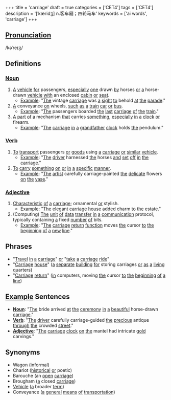 +++
title = 'carriage'
draft = true
categories = ['CET4']
tags = ['CET4']
description = '[ˈkæridʒ] n.客车厢；四轮马车'
keywords = ['ai words', 'carriage']
+++

## [Pronunciation](/post/pronunciation/)
/kəˈreɪʒ/

## Definitions
### [Noun](/post/noun/)
1. [A](/post/a/) [vehicle](/post/vehicle/) [for](/post/for/) passengers, [especially](/post/especially/) [one](/post/one/) drawn [by](/post/by/) horses [or](/post/or/) [a](/post/a/) horse-drawn [vehicle](/post/vehicle/) [with](/post/with/) an enclosed [cabin](/post/cabin/) [or](/post/or/) [seat](/post/seat/).
   - [Example](/post/example/): "[The](/post/the/) vintage [carriage](/post/carriage/) was [a](/post/a/) [sight](/post/sight/) [to](/post/to/) behold [at](/post/at/) [the](/post/the/) [parade](/post/parade/)."
2. [A](/post/a/) conveyance [on](/post/on/) wheels, [such](/post/such/) [as](/post/as/) [a](/post/a/) [train](/post/train/) [car](/post/car/) [or](/post/or/) [bus](/post/bus/).
   - [Example](/post/example/): "[The](/post/the/) passengers boarded [the](/post/the/) [last](/post/last/) [carriage](/post/carriage/) [of](/post/of/) [the](/post/the/) [train](/post/train/)."
3. [A](/post/a/) [part](/post/part/) [of](/post/of/) [a](/post/a/) mechanism [that](/post/that/) carries [something](/post/something/), [especially](/post/especially/) [in](/post/in/) [a](/post/a/) [clock](/post/clock/) [or](/post/or/) firearm.
   - [Example](/post/example/): "[The](/post/the/) [carriage](/post/carriage/) [in](/post/in/) [a](/post/a/) [grandfather](/post/grandfather/) [clock](/post/clock/) holds [the](/post/the/) pendulum."

### [Verb](/post/verb/)
1. [To](/post/to/) [transport](/post/transport/) passengers [or](/post/or/) [goods](/post/goods/) using [a](/post/a/) [carriage](/post/carriage/) [or](/post/or/) [similar](/post/similar/) [vehicle](/post/vehicle/).
   - [Example](/post/example/): "[The](/post/the/) [driver](/post/driver/) harnessed [the](/post/the/) horses [and](/post/and/) [set](/post/set/) [off](/post/off/) [in](/post/in/) [the](/post/the/) [carriage](/post/carriage/)."
2. [To](/post/to/) [carry](/post/carry/) [something](/post/something/) [on](/post/on/) [or](/post/or/) [in](/post/in/) [a](/post/a/) [specific](/post/specific/) [manner](/post/manner/).
   - [Example](/post/example/): "[The](/post/the/) [artist](/post/artist/) carefully carriage-painted [the](/post/the/) [delicate](/post/delicate/) flowers [on](/post/on/) [the](/post/the/) [vase](/post/vase/)."

### [Adjective](/post/adjective/)
1. [Characteristic](/post/characteristic/) [of](/post/of/) [a](/post/a/) [carriage](/post/carriage/); ornamental [or](/post/or/) stylish.
   - [Example](/post/example/): "[The](/post/the/) elegant [carriage](/post/carriage/) [house](/post/house/) added charm [to](/post/to/) [the](/post/the/) estate."
2. (Computing) [The](/post/the/) [unit](/post/unit/) [of](/post/of/) [data](/post/data/) [transfer](/post/transfer/) [in](/post/in/) [a](/post/a/) [communication](/post/communication/) protocol, typically containing [a](/post/a/) fixed [number](/post/number/) [of](/post/of/) bits.
   - [Example](/post/example/): "[The](/post/the/) [carriage](/post/carriage/) [return](/post/return/) [function](/post/function/) moves [the](/post/the/) cursor [to](/post/to/) [the](/post/the/) [beginning](/post/beginning/) [of](/post/of/) [a](/post/a/) [new](/post/new/) [line](/post/line/)."

## Phrases
- "[Travel](/post/travel/) [in](/post/in/) [a](/post/a/) [carriage](/post/carriage/)" [or](/post/or/) "[take](/post/take/) [a](/post/a/) [carriage](/post/carriage/) [ride](/post/ride/)"
- "[Carriage](/post/carriage/) [house](/post/house/)" ([a](/post/a/) [separate](/post/separate/) [building](/post/building/) [for](/post/for/) storing carriages [or](/post/or/) [as](/post/as/) [a](/post/a/) [living](/post/living/) quarters)
- "[Carriage](/post/carriage/) [return](/post/return/)" ([in](/post/in/) computers, moving [the](/post/the/) cursor [to](/post/to/) [the](/post/the/) [beginning](/post/beginning/) [of](/post/of/) [a](/post/a/) [line](/post/line/))

## [Example](/post/example/) Sentences
- **[Noun](/post/noun/)**: "[The](/post/the/) bride arrived [at](/post/at/) [the](/post/the/) [ceremony](/post/ceremony/) [in](/post/in/) [a](/post/a/) [beautiful](/post/beautiful/) horse-drawn [carriage](/post/carriage/)."
- **[Verb](/post/verb/)**: "[The](/post/the/) [driver](/post/driver/) carefully carriage-guided [the](/post/the/) [precious](/post/precious/) antique [through](/post/through/) [the](/post/the/) crowded [street](/post/street/)."
- **[Adjective](/post/adjective/)**: "[The](/post/the/) [carriage](/post/carriage/) [clock](/post/clock/) [on](/post/on/) [the](/post/the/) mantel had intricate [gold](/post/gold/) carvings."

## Synonyms
- Wagon (informal)
- Chariot ([historical](/post/historical/) [or](/post/or/) poetic)
- Barouche (an [open](/post/open/) [carriage](/post/carriage/))
- Brougham ([a](/post/a/) closed [carriage](/post/carriage/))
- [Vehicle](/post/vehicle/) ([a](/post/a/) broader [term](/post/term/))
- Conveyance ([a](/post/a/) [general](/post/general/) [means](/post/means/) [of](/post/of/) [transportation](/post/transportation/))
